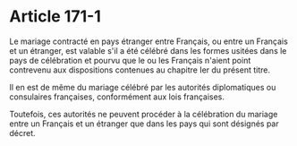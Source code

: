 # Article 171-1

Le mariage contracté en pays étranger entre Français, ou entre un Français et un étranger, est valable s'il a été célébré dans les formes usitées dans le pays de célébration et pourvu que le ou les Français n'aient point contrevenu aux dispositions contenues au chapitre Ier du présent titre.

Il en est de même du mariage célébré par les autorités diplomatiques ou consulaires françaises, conformément aux lois françaises.

Toutefois, ces autorités ne peuvent procéder à la célébration du mariage entre un Français et un étranger que dans les pays qui sont désignés par décret.
